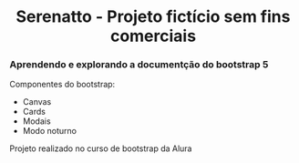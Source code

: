 <h1 align="center">Serenatto - Projeto fictício sem fins comerciais</h1>

<h3>Aprendendo e explorando a documentção do bootstrap 5</h3>
<p>Componentes do bootstrap:</p>
<ul>
    <li>Canvas</li>
    <li>Cards</li>
    <li>Modais</li>
    <li>Modo noturno</li>
</ul>

<p>Projeto realizado no curso de bootstrap da Alura</p>